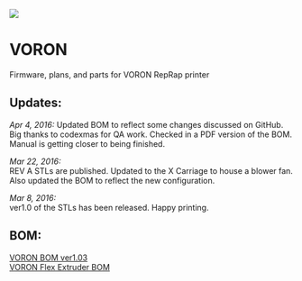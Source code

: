 ![](https://raw.githubusercontent.com/mzbotreprap/VORON/master/mz_logo_color.png)
# VORON #

Firmware, plans, and parts for VORON RepRap printer

## Updates: ##

_Apr  4, 2016:_
Updated BOM to reflect some changes discussed on GitHub. Big thanks to codexmas for QA work. Checked in a PDF version of the BOM. Manual is getting closer to being finished.

_Mar 22, 2016:_  
REV A STLs are published. Updated to the X Carriage to house a blower fan. Also updated the BOM to reflect the new configuration.

_Mar 8, 2016:_  
ver1.0 of the STLs has been released. Happy printing.

## BOM: ##

[VORON BOM ver1.03](https://docs.google.com/spreadsheets/d/1CnjnCmzwoyHKUaXohrz3uQaha95N9MtXohGXAgyHPg4/edit#gid=506165466)  
[VORON Flex Extruder BOM](https://docs.google.com/spreadsheets/d/16CWPB2oTK9FKjAUDDWl0jZJUkDyqz0WzneBYv2D0PWs/edit#gid=1031735707)
